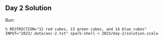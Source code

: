 ## Day 2 Solution

Run:

```console
% RESTRICTION="12 red cubes, 13 green cubes, and 14 blue cubes" INPUT="2023/.data/aoc-2.txt" spark-shell < 2023/day-2/solution.scala
```